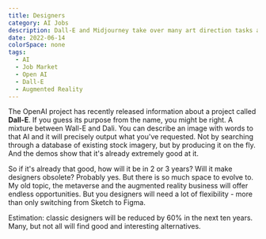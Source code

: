 ```yaml
---
title: Designers
category: AI Jobs
description: Dall-E and Midjourney take over many art direction tasks already.
date: 2022-06-14
colorSpace: none
tags:
  - AI
  - Job Market
  - Open AI
  - Dall-E
  - Augmented Reality
---
```


The OpenAI project has recently released information about a project called
**Dall-E**. If you guess its purpose from the name, you might be right. A
mixture between Wall-E and Dali. You can describe an image with words to that AI
and it will precisely output what you've requested. Not by searching through a
database of existing stock imagery, but by producing it on the fly. And the
demos show that it's already extremely good at it.

So if it's already that good, how will it be in 2 or 3 years? Will it make
designers obsolete? Probably yes. But there is so much space to evolve to. My
old topic, the metaverse and the augmented reality business will offer endless
opportunities. But you designers will need a lot of flexibility - more than only
switching from Sketch to Figma.

Estimation: classic designers will be reduced by 60% in the next ten years.
Many, but not all will find good and interesting alternatives.
